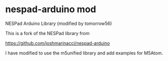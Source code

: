 nespad-arduino mod
==============

NESPad Arduino Library (modified by tomorrow56)

This is a fork of the NESPad library from 

https://github.com/joshmarinacci/nespad-arduino

I have modified to use the m5unified library and add examples for M5Atom.

